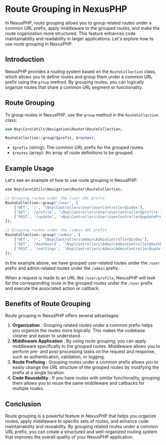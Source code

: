 # Route Grouping in NexusPHP

In NexusPHP, route grouping allows you to group related routes under a common URL prefix, apply middleware to the grouped routes, and make the route organization more structured. This feature enhances code maintainability and readability in larger applications. Let's explore how to use route grouping in NexusPHP.
## Introduction

NexusPHP provides a routing system based on the `RouteCollection` class, which allows you to define routes and group them under a common URL prefix using the `group` method. By grouping routes, you can logically organize routes that share a common URL segment or functionality.
## Route Grouping

To group routes in NexusPHP, use the `group` method in the `RouteCollection` class:

```php
use Nxp\Core\Utils\Navigation\Router\RouteCollection;

RouteCollection::group($prefix, $routes);
```

 
- `$prefix` (string): The common URL prefix for the grouped routes. 
- `$routes` (array): An array of route definitions to be grouped.
## Example Usage

Let's see an example of how to use route grouping in NexusPHP:

```php
use Nxp\Core\Utils\Navigation\Router\RouteCollection;

// Grouping routes under the /user URL prefix
RouteCollection::group('/user', [
    ['GET', '/', '\Nxp\Controllers\User\UserController@index'],
    ['GET', '/profile', '\Nxp\Controllers\User\UserController@profile'],
    ['POST', '/update', '\Nxp\Controllers\User\UserController@updateProfile'],
]);

// Grouping routes under the /admin URL prefix
RouteCollection::group('/admin', [
    ['GET', '/', '\Nxp\Controllers\Admin\AdminController@index'],
    ['GET', '/dashboard', '\Nxp\Controllers\Admin\AdminController@dashboard'],
    ['POST', '/settings', '\Nxp\Controllers\Admin\AdminController@updateSettings'],
]);
```

In the example above, we have grouped user-related routes under the `/user` prefix and admin-related routes under the `/admin` prefix.

When a request is made to an URL like `/user/profile`, NexusPHP will look for the corresponding route in the grouped routes under the `/user` prefix and execute the associated action or callback.
## Benefits of Route Grouping

Route grouping in NexusPHP offers several advantages: 
1. **Organization** : Grouping related routes under a common prefix helps you organize the routes more logically. This makes the codebase cleaner and easier to understand. 
2. **Middleware Application** : By using route grouping, you can apply middleware specifically to the grouped routes. Middleware allows you to perform pre- and post-processing tasks on the request and response, such as authentication, validation, or logging. 
3. **Route Prefixing** : Grouping routes under a common prefix allows you to easily change the URL structure of the grouped routes by modifying the prefix at a single location. 
4. **Code Reusability** : If you have routes with similar functionality, grouping them allows you to reuse the same middleware and callbacks for multiple routes.
## Conclusion

Route grouping is a powerful feature in NexusPHP that helps you organize routes, apply middleware to specific sets of routes, and enhance code maintainability and reusability. By grouping related routes under a common URL prefix, you can create a structured and well-organized routing system that improves the overall quality of your NexusPHP application.
